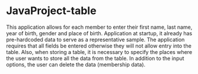 # JavaProject-table

This application allows for each member to enter their first name, last name, year of birth, gender and place of birth. 
Application at startup, it already has pre-hardcoded data to serve as a representative sample. 
The application requires that all fields be entered otherwise they will not allow entry into the table. 
Also, when storing a table, it is necessary to specify the places where the user wants to store all the data from the table. 
In addition to the input options, the user can delete the data (membership data).
